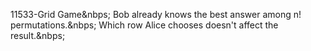 11533-Grid Game&nbps;
Bob already knows the best answer among n! permutations.&nbps;
Which row Alice chooses doesn't affect the result.&nbps;
